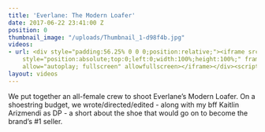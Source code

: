```yaml
---
title: 'Everlane: The Modern Loafer'
date: 2017-06-22 23:41:00 Z
position: 0
thumbnail_image: "/uploads/Thumbnail_1-d98f4b.jpg"
videos:
- url: <div style="padding:56.25% 0 0 0;position:relative;"><iframe src="https://player.vimeo.com/video/211406397?autoplay=1&title=0&byline=0&portrait=0"
    style="position:absolute;top:0;left:0;width:100%;height:100%;" frameborder="0"
    allow="autoplay; fullscreen" allowfullscreen></iframe></div><script src="https://player.vimeo.com/api/player.js"></script>
layout: videos
---
```


We put together an all-female crew to shoot Everlane’s Modern Loafer. On a shoestring budget, we wrote/directed/edited - along with my bff Kaitlin Arizmendi as DP - a short about the shoe that would go on to become the brand’s #1 seller.

